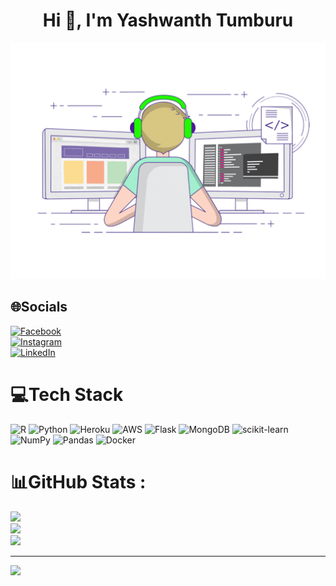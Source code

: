 <h1 align="center">Hi 👋, I'm Yashwanth Tumburu</h1>
<div align="center">
    <img src="hero.gif" alt="Coder GIF" width="" height="">
 </div>
 </h1>
 
## 🌐Socials
[![Facebook](https://img.shields.io/badge/Facebook-%231877F2.svg?logo=Facebook&logoColor=white)](https://facebook.com/VijayYashwanth)<br/>
[![Instagram](https://img.shields.io/badge/Instagram-%23E4405F.svg?logo=Instagram&logoColor=white)](https://instagram.com/yashwanth_tumburu)<br/>
[![LinkedIn](https://img.shields.io/badge/LinkedIn-%230077B5.svg?logo=linkedin&logoColor=white)](https://linkedin.com/in/TumburuVijayVenkatYashwanth) <br/>

# 💻Tech Stack
![R](https://img.shields.io/badge/r-%23276DC3.svg?style=for-the-badge&logo=r&logoColor=white) ![Python](https://img.shields.io/badge/python-3670A0?style=for-the-badge&logo=python&logoColor=ffdd54) ![Heroku](https://img.shields.io/badge/heroku-%23430098.svg?style=for-the-badge&logo=heroku&logoColor=white) ![AWS](https://img.shields.io/badge/AWS-%23FF9900.svg?style=for-the-badge&logo=amazon-aws&logoColor=white) ![Flask](https://img.shields.io/badge/flask-%23000.svg?style=for-the-badge&logo=flask&logoColor=white) ![MongoDB](https://img.shields.io/badge/MongoDB-%234ea94b.svg?style=for-the-badge&logo=mongodb&logoColor=white)   ![scikit-learn](https://img.shields.io/badge/scikit--learn-%23F7931E.svg?style=for-the-badge&logo=scikit-learn&logoColor=white)  ![NumPy](https://img.shields.io/badge/numpy-%23013243.svg?style=for-the-badge&logo=numpy&logoColor=white) ![Pandas](https://img.shields.io/badge/pandas-%23150458.svg?style=for-the-badge&logo=pandas&logoColor=white)  ![Docker](https://img.shields.io/badge/docker-%230db7ed.svg?style=for-the-badge&logo=docker&logoColor=white) 
# 📊GitHub Stats :
![](https://github-readme-stats.vercel.app/api?username=Yashwanth1119&theme=onedark&hide_border=false&include_all_commits=true&count_private=true)<br/>
![](https://github-readme-streak-stats.herokuapp.com/?user=Yashwanth1119&theme=onedark&hide_border=false)<br/>
![](https://github-readme-stats.vercel.app/api/top-langs/?username=Yashwanth1119&theme=onedark&hide_border=false&include_all_commits=true&count_private=true&layout=compact)

---
[![](https://visitcount.itsvg.in/api?id=Yashwanth1119&icon=0&color=0)](https://visitcount.itsvg.in)

